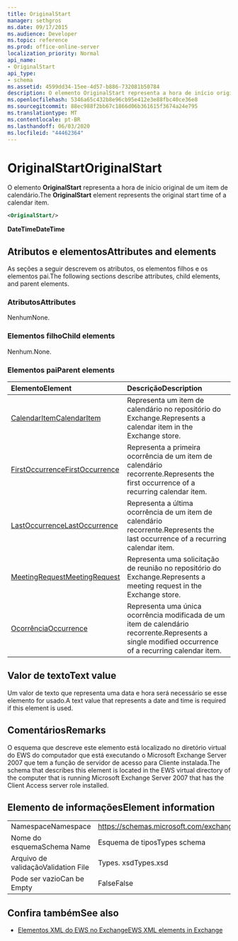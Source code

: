 ```yaml
---
title: OriginalStart
manager: sethgros
ms.date: 09/17/2015
ms.audience: Developer
ms.topic: reference
ms.prod: office-online-server
localization_priority: Normal
api_name:
- OriginalStart
api_type:
- schema
ms.assetid: 4599dd34-15ee-4d57-b886-732081b50784
description: O elemento OriginalStart representa a hora de início original de um item de calendário.
ms.openlocfilehash: 5346a65c432b8e96cb95e412e3e88fbc40ce36e8
ms.sourcegitcommit: 88ec988f2bb67c1866d06b361615f3674a24e795
ms.translationtype: MT
ms.contentlocale: pt-BR
ms.lasthandoff: 06/03/2020
ms.locfileid: "44462364"
---
```

# <a name="originalstart"></a><span data-ttu-id="f4374-103">OriginalStart</span><span class="sxs-lookup"><span data-stu-id="f4374-103">OriginalStart</span></span>

<span data-ttu-id="f4374-104">O elemento **OriginalStart** representa a hora de início original de um item de calendário.</span><span class="sxs-lookup"><span data-stu-id="f4374-104">The **OriginalStart** element represents the original start time of a calendar item.</span></span> 
  
```xml
<OriginalStart/>
```

 <span data-ttu-id="f4374-105">**DateTime**</span><span class="sxs-lookup"><span data-stu-id="f4374-105">**DateTime**</span></span>
## <a name="attributes-and-elements"></a><span data-ttu-id="f4374-106">Atributos e elementos</span><span class="sxs-lookup"><span data-stu-id="f4374-106">Attributes and elements</span></span>

<span data-ttu-id="f4374-107">As seções a seguir descrevem os atributos, os elementos filhos e os elementos pai.</span><span class="sxs-lookup"><span data-stu-id="f4374-107">The following sections describe attributes, child elements, and parent elements.</span></span>
  
### <a name="attributes"></a><span data-ttu-id="f4374-108">Atributos</span><span class="sxs-lookup"><span data-stu-id="f4374-108">Attributes</span></span>

<span data-ttu-id="f4374-109">Nenhum</span><span class="sxs-lookup"><span data-stu-id="f4374-109">None.</span></span>
  
### <a name="child-elements"></a><span data-ttu-id="f4374-110">Elementos filho</span><span class="sxs-lookup"><span data-stu-id="f4374-110">Child elements</span></span>

<span data-ttu-id="f4374-111">Nenhum.</span><span class="sxs-lookup"><span data-stu-id="f4374-111">None.</span></span>
  
### <a name="parent-elements"></a><span data-ttu-id="f4374-112">Elementos pai</span><span class="sxs-lookup"><span data-stu-id="f4374-112">Parent elements</span></span>

|<span data-ttu-id="f4374-113">**Elemento**</span><span class="sxs-lookup"><span data-stu-id="f4374-113">**Element**</span></span>|<span data-ttu-id="f4374-114">**Descrição**</span><span class="sxs-lookup"><span data-stu-id="f4374-114">**Description**</span></span>|
|:-----|:-----|
|[<span data-ttu-id="f4374-115">CalendarItem</span><span class="sxs-lookup"><span data-stu-id="f4374-115">CalendarItem</span></span>](calendaritem.md) <br/> |<span data-ttu-id="f4374-116">Representa um item de calendário no repositório do Exchange.</span><span class="sxs-lookup"><span data-stu-id="f4374-116">Represents a calendar item in the Exchange store.</span></span>  <br/> |
|[<span data-ttu-id="f4374-117">FirstOccurrence</span><span class="sxs-lookup"><span data-stu-id="f4374-117">FirstOccurrence</span></span>](firstoccurrence.md) <br/> |<span data-ttu-id="f4374-118">Representa a primeira ocorrência de um item de calendário recorrente.</span><span class="sxs-lookup"><span data-stu-id="f4374-118">Represents the first occurrence of a recurring calendar item.</span></span>  <br/> |
|[<span data-ttu-id="f4374-119">LastOccurrence</span><span class="sxs-lookup"><span data-stu-id="f4374-119">LastOccurrence</span></span>](lastoccurrence.md) <br/> |<span data-ttu-id="f4374-120">Representa a última ocorrência de um item de calendário recorrente.</span><span class="sxs-lookup"><span data-stu-id="f4374-120">Represents the last occurrence of a recurring calendar item.</span></span>  <br/> |
|[<span data-ttu-id="f4374-121">MeetingRequest</span><span class="sxs-lookup"><span data-stu-id="f4374-121">MeetingRequest</span></span>](meetingrequest.md) <br/> |<span data-ttu-id="f4374-122">Representa uma solicitação de reunião no repositório do Exchange.</span><span class="sxs-lookup"><span data-stu-id="f4374-122">Represents a meeting request in the Exchange store.</span></span>  <br/> |
|[<span data-ttu-id="f4374-123">Ocorrência</span><span class="sxs-lookup"><span data-stu-id="f4374-123">Occurrence</span></span>](occurrence.md) <br/> |<span data-ttu-id="f4374-124">Representa uma única ocorrência modificada de um item de calendário recorrente.</span><span class="sxs-lookup"><span data-stu-id="f4374-124">Represents a single modified occurrence of a recurring calendar item.</span></span>  <br/> |
   
## <a name="text-value"></a><span data-ttu-id="f4374-125">Valor de texto</span><span class="sxs-lookup"><span data-stu-id="f4374-125">Text value</span></span>

<span data-ttu-id="f4374-126">Um valor de texto que representa uma data e hora será necessário se esse elemento for usado.</span><span class="sxs-lookup"><span data-stu-id="f4374-126">A text value that represents a date and time is required if this element is used.</span></span>
  
## <a name="remarks"></a><span data-ttu-id="f4374-127">Comentários</span><span class="sxs-lookup"><span data-stu-id="f4374-127">Remarks</span></span>

<span data-ttu-id="f4374-128">O esquema que descreve este elemento está localizado no diretório virtual do EWS do computador que está executando o Microsoft Exchange Server 2007 que tem a função de servidor de acesso para Cliente instalada.</span><span class="sxs-lookup"><span data-stu-id="f4374-128">The schema that describes this element is located in the EWS virtual directory of the computer that is running Microsoft Exchange Server 2007 that has the Client Access server role installed.</span></span>
  
## <a name="element-information"></a><span data-ttu-id="f4374-129">Elemento de informações</span><span class="sxs-lookup"><span data-stu-id="f4374-129">Element information</span></span>

|||
|:-----|:-----|
|<span data-ttu-id="f4374-130">Namespace</span><span class="sxs-lookup"><span data-stu-id="f4374-130">Namespace</span></span>  <br/> |https://schemas.microsoft.com/exchange/services/2006/types  <br/> |
|<span data-ttu-id="f4374-131">Nome do esquema</span><span class="sxs-lookup"><span data-stu-id="f4374-131">Schema Name</span></span>  <br/> |<span data-ttu-id="f4374-132">Esquema de tipos</span><span class="sxs-lookup"><span data-stu-id="f4374-132">Types schema</span></span>  <br/> |
|<span data-ttu-id="f4374-133">Arquivo de validação</span><span class="sxs-lookup"><span data-stu-id="f4374-133">Validation File</span></span>  <br/> |<span data-ttu-id="f4374-134">Types. xsd</span><span class="sxs-lookup"><span data-stu-id="f4374-134">Types.xsd</span></span>  <br/> |
|<span data-ttu-id="f4374-135">Pode ser vazio</span><span class="sxs-lookup"><span data-stu-id="f4374-135">Can be Empty</span></span>  <br/> |<span data-ttu-id="f4374-136">False</span><span class="sxs-lookup"><span data-stu-id="f4374-136">False</span></span>  <br/> |
   
## <a name="see-also"></a><span data-ttu-id="f4374-137">Confira também</span><span class="sxs-lookup"><span data-stu-id="f4374-137">See also</span></span>



- [<span data-ttu-id="f4374-138">Elementos XML do EWS no Exchange</span><span class="sxs-lookup"><span data-stu-id="f4374-138">EWS XML elements in Exchange</span></span>](ews-xml-elements-in-exchange.md)

